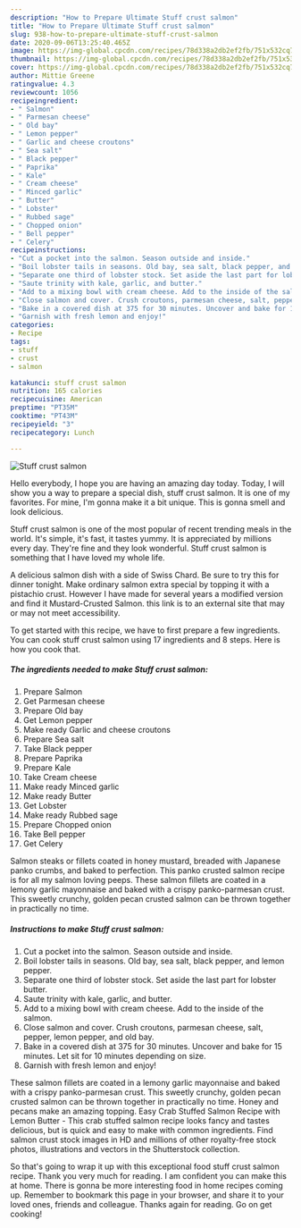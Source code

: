 ```yaml
---
description: "How to Prepare Ultimate Stuff crust salmon"
title: "How to Prepare Ultimate Stuff crust salmon"
slug: 938-how-to-prepare-ultimate-stuff-crust-salmon
date: 2020-09-06T13:25:40.465Z
image: https://img-global.cpcdn.com/recipes/78d338a2db2ef2fb/751x532cq70/stuff-crust-salmon-recipe-main-photo.jpg
thumbnail: https://img-global.cpcdn.com/recipes/78d338a2db2ef2fb/751x532cq70/stuff-crust-salmon-recipe-main-photo.jpg
cover: https://img-global.cpcdn.com/recipes/78d338a2db2ef2fb/751x532cq70/stuff-crust-salmon-recipe-main-photo.jpg
author: Mittie Greene
ratingvalue: 4.3
reviewcount: 1056
recipeingredient:
- " Salmon"
- " Parmesan cheese"
- " Old bay"
- " Lemon pepper"
- " Garlic and cheese croutons"
- " Sea salt"
- " Black pepper"
- " Paprika"
- " Kale"
- " Cream cheese"
- " Minced garlic"
- " Butter"
- " Lobster"
- " Rubbed sage"
- " Chopped onion"
- " Bell pepper"
- " Celery"
recipeinstructions:
- "Cut a pocket into the salmon. Season outside and inside."
- "Boil lobster tails in seasons. Old bay, sea salt, black pepper, and lemon pepper."
- "Separate one third of lobster stock. Set aside the last part for lobster butter."
- "Saute trinity with kale, garlic, and butter."
- "Add to a mixing bowl with cream cheese. Add to the inside of the salmon."
- "Close salmon and cover. Crush croutons, parmesan cheese, salt, pepper, lemon pepper, and old bay."
- "Bake in a covered dish at 375 for 30 minutes. Uncover and bake for 15 minutes. Let sit for 10 minutes depending on size."
- "Garnish with fresh lemon and enjoy!"
categories:
- Recipe
tags:
- stuff
- crust
- salmon

katakunci: stuff crust salmon 
nutrition: 165 calories
recipecuisine: American
preptime: "PT35M"
cooktime: "PT43M"
recipeyield: "3"
recipecategory: Lunch

---
```



![Stuff crust salmon](https://img-global.cpcdn.com/recipes/78d338a2db2ef2fb/751x532cq70/stuff-crust-salmon-recipe-main-photo.jpg)

Hello everybody, I hope you are having an amazing day today. Today, I will show you a way to prepare a special dish, stuff crust salmon. It is one of my favorites. For mine, I'm gonna make it a bit unique. This is gonna smell and look delicious.

Stuff crust salmon is one of the most popular of recent trending meals in the world. It's simple, it's fast, it tastes yummy. It is appreciated by millions every day. They're fine and they look wonderful. Stuff crust salmon is something that I have loved my whole life.

A delicious salmon dish with a side of Swiss Chard. Be sure to try this for dinner tonight. Make ordinary salmon extra special by topping it with a pistachio crust. However I have made for several years a modified version and find it Mustard-Crusted Salmon. this link is to an external site that may or may not meet accessibility.


To get started with this recipe, we have to first prepare a few ingredients. You can cook stuff crust salmon using 17 ingredients and 8 steps. Here is how you cook that.

<!--inarticleads1-->

##### The ingredients needed to make Stuff crust salmon:

1. Prepare  Salmon
1. Get  Parmesan cheese
1. Prepare  Old bay
1. Get  Lemon pepper
1. Make ready  Garlic and cheese croutons
1. Prepare  Sea salt
1. Take  Black pepper
1. Prepare  Paprika
1. Prepare  Kale
1. Take  Cream cheese
1. Make ready  Minced garlic
1. Make ready  Butter
1. Get  Lobster
1. Make ready  Rubbed sage
1. Prepare  Chopped onion
1. Take  Bell pepper
1. Get  Celery


Salmon steaks or fillets coated in honey mustard, breaded with Japanese panko crumbs, and baked to perfection. This panko crusted salmon recipe is for all my salmon loving peeps. These salmon fillets are coated in a lemony garlic mayonnaise and baked with a crispy panko-parmesan crust. This sweetly crunchy, golden pecan crusted salmon can be thrown together in practically no time. 

<!--inarticleads2-->

##### Instructions to make Stuff crust salmon:

1. Cut a pocket into the salmon. Season outside and inside.
1. Boil lobster tails in seasons. Old bay, sea salt, black pepper, and lemon pepper.
1. Separate one third of lobster stock. Set aside the last part for lobster butter.
1. Saute trinity with kale, garlic, and butter.
1. Add to a mixing bowl with cream cheese. Add to the inside of the salmon.
1. Close salmon and cover. Crush croutons, parmesan cheese, salt, pepper, lemon pepper, and old bay.
1. Bake in a covered dish at 375 for 30 minutes. Uncover and bake for 15 minutes. Let sit for 10 minutes depending on size.
1. Garnish with fresh lemon and enjoy!


These salmon fillets are coated in a lemony garlic mayonnaise and baked with a crispy panko-parmesan crust. This sweetly crunchy, golden pecan crusted salmon can be thrown together in practically no time. Honey and pecans make an amazing topping. Easy Crab Stuffed Salmon Recipe with Lemon Butter - This crab stuffed salmon recipe looks fancy and tastes delicious, but is quick and easy to make with common ingredients. Find salmon crust stock images in HD and millions of other royalty-free stock photos, illustrations and vectors in the Shutterstock collection. 

So that's going to wrap it up with this exceptional food stuff crust salmon recipe. Thank you very much for reading. I am confident you can make this at home. There is gonna be more interesting food in home recipes coming up. Remember to bookmark this page in your browser, and share it to your loved ones, friends and colleague. Thanks again for reading. Go on get cooking!
